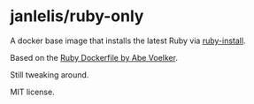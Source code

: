 # janlelis/ruby-only

A docker base image that installs the latest Ruby via [ruby-install](https://github.com/postmodern/ruby-install).

Based on the [Ruby Dockerfile by Abe Voelker](https://github.com/abevoelker/docker-ruby).

Still tweaking around.

MIT license.
